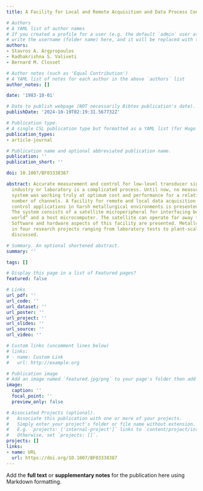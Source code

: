 ```yaml
---
title: A Facility for Local and Remote Acquisition and Data Process Control in Metallurgy

# Authors
# A YAML list of author names
# If you created a profile for a user (e.g. the default `admin` user at `content/authors/admin/`), 
# write the username (folder name) here, and it will be replaced with their full name and linked to their profile.
authors:
- Stavros A. Argyropoulos
- Radhakrishna S. Valiveti
- Bernard M. Closset

# Author notes (such as 'Equal Contribution')
# A YAML list of notes for each author in the above `authors` list
author_notes: []

date: '1983-10-01'

# Date to publish webpage (NOT necessarily Bibtex publication's date).
publishDate: '2024-10-19T02:19:31.567732Z'

# Publication type.
# A single CSL publication type but formatted as a YAML list (for Hugo requirements).
publication_types:
- article-journal

# Publication name and optional abbreviated publication name.
publication: ''
publication_short: ''

doi: 10.1007/BF03338387

abstract: Accurate measurement and control for low-level transducer signals in metallurgical
  industry or laboratory is a complicated process. Until now, no measurement and control
  system was working truly at optimum cost and performance for a relatively small
  number of channels. A facility for remote and local data acquisition and process
  control applications in harsh metallurgical environments is presented in this paper.
  The system consists of a satellite microperipheral for interfacing between the “real
  world” and a host microcomputer. The satellite can operate far away from the host.
  Software and hardware aspects of this facility are presented. Metallurgical applications
  in four research projects ranging from laboratory tests to plant-scale tests are
  discussed.

# Summary. An optional shortened abstract.
summary: ''

tags: []

# Display this page in a list of Featured pages?
featured: false

# Links
url_pdf: ''
url_code: ''
url_dataset: ''
url_poster: ''
url_project: ''
url_slides: ''
url_source: ''
url_video: ''

# Custom links (uncomment lines below)
# links:
# - name: Custom Link
#   url: http://example.org

# Publication image
# Add an image named `featured.jpg/png` to your page's folder then add a caption below.
image:
  caption: ''
  focal_point: ''
  preview_only: false

# Associated Projects (optional).
#   Associate this publication with one or more of your projects.
#   Simply enter your project's folder or file name without extension.
#   E.g. `projects: ['internal-project']` links to `content/project/internal-project/index.md`.
#   Otherwise, set `projects: []`.
projects: []
links:
- name: URL
  url: https://doi.org/10.1007/BF03338387
---
```


Add the **full text** or **supplementary notes** for the publication here using Markdown formatting.
